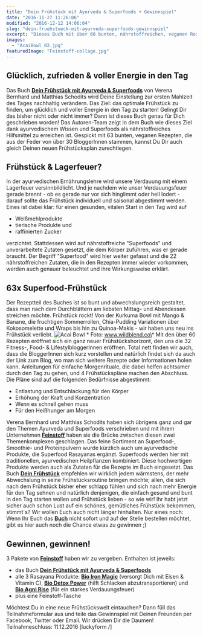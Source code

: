 ```yaml
---
title: "Dein Frühstück mit Ayurveda & Superfoods + Gewinnspiel"
date: "2016-11-27 11:26:06"
modified: "2016-12-12 14:06:04"
slug: "dein-fruehstueck-mit-ayurveda-superfoods-gewinnspiel"
excerpt: "Dieses Buch mit über 60 bunten, nährstoffreichen, veganen Rezepten wird Deinen Frühstückshorizont erweitern. Und noch dazu gibt es 3 Pakete mit Buch & Superfoods zu gewinnen!"
images:
  - "AcaiBowl_02.jpg"
featuredImage: "Feinstoff-collage.jpg"
---
```


## Glücklich, zufrieden & voller Energie in den Tag

Das Buch [**Dein Frühstück mit Ayurveda & Superfoods**](https://www.mymorawa.com/self-publishing/gestaltung/publizieren/?books/ID48613/Dein-Fruehstueck) von Verena Bernhard und Matthias Schodits wird Deine Einstellung zur ersten Mahlzeit des Tages nachhaltig verändern. Das Ziel: das optimale Frühstück zu finden, um glücklich und voller Energie in den Tag zu starten! Gelingt Dir das bisher nicht oder nicht immer? Dann ist dieses Buch genau für Dich geschrieben worden! Das Autoren-Team zeigt in dem Buch wie dieses Ziel dank ayurvedischem Wissen und Superfoods als nährstoffreiches Hilfsmittel zu erreichen ist. Gespickt mit 63 bunten, veganen Rezepten, die aus der Feder von über 30 BloggerInnen stammen, kannst Du Dir auch gleich Deinen neuen Frühstücksplan zurechtlegen.

## Frühstück & Lagerfeuer?

In der ayurvedischen Ernährungslehre wird unsere Verdauung mit einem Lagerfeuer versinnbildlicht. Und je nachdem wie unser Verdauungsfeuer gerade brennt - ob es gerade nur vor sich hinglimmt oder hell lodert - darauf sollte das Frühstück individuell und saisonal abgestimmt werden. Eines ist dabei klar: für einen gesunden, vitalen Start in den Tag wird auf

*   Weißmehlprodukte
*   tierische Produkte und
*   raffinierten Zucker

verzichtet. Stattdessen wird auf nährstoffreiche "Superfoods" und unverarbeitete Zutaten gesetzt, die dem Körper zuführen, was er gerade braucht. Der Begriff "Superfood" wird hier weiter gefasst und die 22 nährstoffreichen Zutaten, die in den Rezepten immer wieder vorkommen, werden auch genauer beleuchtet und ihre Wirkungsweise erklärt.

## 63x Superfood-Frühstück

Der Rezeptteil des Buches ist so bunt und abwechslungsreich gestaltet, dass man nach dem Durchblättern am liebsten Mittag- und Abendessen streichen möchte. Frühstück rockt! Von der Kurkuma Bowl mit Mango & Banane, die fruchtigen Sommerrollen, Chia-Pudding Variationen über Kokosomelette und Wraps bis hin zu Quinoa-Makis - wir haben uns neu ins Frühstück verliebt. ![Acai Bowl](https://www.veganblatt.com/i/AcaiBowl_02.jpg) \* Foto: www.wildblend.co\* Mit den über 60 Rezepten eröffnet sich ein ganz neuer Frühstückshorizont, den uns die 32 Fitness-, Food- & LifestylbloggerInnen eröffnen. Total nett finden wir auch, dass die BloggerInnen sich kurz vorstellen und natürlich findet sich da auch der Link zum Blog, wo man sich weitere Rezepte oder Informationen holen kann. Anleitungen für einfache Morgenrituale, die dabei helfen achtsamer durch den Tag zu gehen, und 4 Frühstückspläne machen den Abschluss. Die Pläne sind auf die folgenden Bedürfnisse abgestimmt:

*   Entlastung und Entschlackung für den Körper
*   Erhöhung der Kraft und Konzentration
*   Wenn es schnell gehen muss
*   Für den Heißhunger am Morgen

Verena Bernhard und Matthias Schodits haben sich übrigens ganz und gar den Themen Ayurveda und Superfoods verschrieben und mit ihrem Unternehmen [**Feinstoff**](http://feinstoff.at/) haben sie die Brücke zwischen diesen zwei Themenkomplexen geschlagen. Das feine Sortiment an Superfood-, Smoothie- und Proteinpulvern wurde kürzlich auch um ayurvedische Produkte, die Superfood Rasayanas ergänzt. Superfoods werden hier mit traditionellen, ayurvedischen Heilpflanzen kombiniert. Diese hochwertigen Produkte werden auch als Zutaten für die Rezepte im Buch eingesetzt. Das Buch [**Dein Frühstück**](https://www.mymorawa.com/self-publishing/gestaltung/publizieren/?books/ID48613/Dein-Fruehstueck) empfehlen wir wirklich jedem wärmstens, der mehr Abwechslung in seine Frühstücksroutine bringen möchte; allen, die sich nach dem Frühstück bisher eher schlapp fühlen und sich nach mehr Energie für den Tag sehnen und natürlich denjenigen, die einfach gesund und bunt in den Tag starten wollen und Frühstück lieben - so wie wir! Ihr habt jetzt sicher auch schon Lust auf ein schönes, gemütliches Frühstück bekommen, stimmt´s? Wir wollen Euch auch nicht länger hinhalten. Nur eines noch: Wenn Ihr Euch das [**Buch**](https://www.mymorawa.com/self-publishing/gestaltung/publizieren/?books/ID48613/Dein-Fruehstueck) nicht sofort und auf der Stelle bestellen möchtet, gibt es hier auch noch die Chance etwas zu gewinnen ;)

## Gewinnen, gewinnen!

3 Pakete von [**Feinstoff**](https://www.feinstoff.com/) haben wir zu vergeben. Enthalten ist jeweils:

*   das Buch [**Dein Frühstück mit Ayurveda & Superfoods**](https://www.mymorawa.com/self-publishing/gestaltung/publizieren/?books/ID48613/Dein-Fruehstueck)
*   alle 3 Rasayana Produkte: [**Bio Iron Magic**](https://www.feinstoff.com/portfolio/bio-iron-magic/) (versorgt Dich mit Eisen & Vitamin C), [**Bio Detox Power**](https://www.feinstoff.com/portfolio/bio-detox-power/) (hilft Schlacken abzutransportieren) und [**Bio Agni Rise**](https://www.feinstoff.com/portfolio/bio-agni-rise/) (für ein starkes Verdauungsfeuer)
*   plus eine Feinstoff-Tasche

Möchtest Du in eine neue Frühstückswelt eintauchen? Dann füll das Teilnahmeformular aus und teile das Gewinnspiel mit Deinen Freunden per Facebook, Twitter oder Email. Wir drücken Dir die Daumen! Teilnahmeschluss: 11.12.2016 \[luckyform /\]